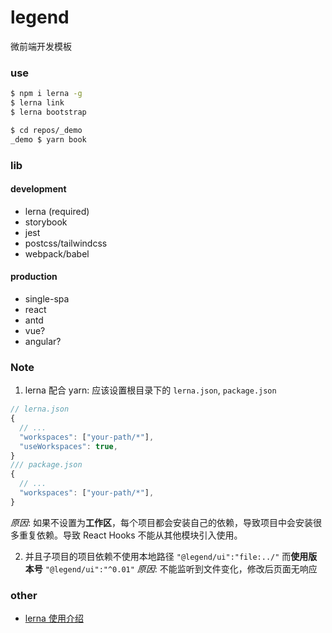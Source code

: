# legend

微前端开发模板

### use

``` bash
$ npm i lerna -g
$ lerna link
$ lerna bootstrap

$ cd repos/_demo
_demo $ yarn book
```

### lib

#### development

- lerna (required)
- storybook
- jest
- postcss/tailwindcss
- webpack/babel

#### production

- single-spa
- react
- antd
- vue?
- angular?

### Note

1. lerna 配合 yarn: 应该设置根目录下的 `lerna.json`, `package.json`

```js
// lerna.json
{
  // ...
  "workspaces": ["your-path/*"],
  "useWorkspaces": true,
}
/// package.json
{
  // ...
  "workspaces": ["your-path/*"],
}
```

*原因*: 如果不设置为**工作区**，每个项目都会安装自己的依赖，导致项目中会安装很多重复依赖。导致 React
Hooks 不能从其他模块引入使用。 


2. 并且子项目的项目依赖不使用本地路径 `"@legend/ui":"file:../"` 而**使用版本号** `"@legend/ui":"^0.01"`
*原因*: 不能监听到文件变化，修改后页面无响应



### other

- [lerna 使用介绍](https://juejin.im/post/5ced1609e51d455d850d3a6c)
